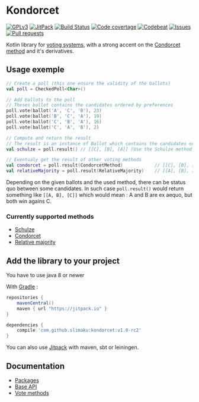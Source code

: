 # Kondorcet
[![GPLv3](https://img.shields.io/badge/license-LGPLv3-blue.svg)](https://raw.githubusercontent.com/slimaku/kondorcet/master/LICENSE)
[![JitPack](https://jitpack.io/v/slimaku/kondorcet.svg)](https://jitpack.io/#slimaku/kondorcet)
[![Build Status](https://travis-ci.org/slimaku/kondorcet.svg?branch=master)](https://travis-ci.org/slimaku/kondorcet)
[![Code covertage](https://codecov.io/gh/slimaku/kondorcet/branch/master/graph/badge.svg)](https://codecov.io/gh/slimaku/kondorcet)
[![Codebeat](https://codebeat.co/badges/421770ad-085c-480e-97eb-b46b30234a5e)](https://codebeat.co/projects/github-com-slimaku-kondorcet)
[![Issues](https://img.shields.io/github/issues/slimaku/kondorcet.svg)](https://github.com/slimaku/kondorcet/issues)
[![Pull requests](https://img.shields.io/github/issues-pr/slimaku/kondorcet.svg)](https://github.com/slimaku/kondorcet/pulls)

Kotlin library for [voting systems](https://en.wikipedia.org/wiki/Voting_system), with a strong accent on the [Condorcet method](https://en.wikipedia.org/wiki/Condorcet_method) and it's derivatives.

## Usage exemple
```kotlin
// Create a poll (this one ensure the validity of the ballots)
val poll = CheckedPoll<Char>()

// Add ballots to the poll
// Theses ballot contains the candidates ordered by preferences
poll.vote(ballot('A', 'C', 'B'), 23)
poll.vote(ballot('B', 'C', 'A'), 19)
poll.vote(ballot('C', 'B', 'A'), 16)
poll.vote(ballot('C', 'A', 'B'), 2)

// Compute and return the result
// The result is an instance of Ballot which contains the candidates ordered from the winners to the losers
val schulze = poll.result() // [[C], [B], [A]] (Use the Schulze method by default)

// Eventualy get the result of other voting methods
val condorcet = poll.result(CondorcetMethod)            // [[C], [B], [A]] (identical of the Schulze method in this case)
val relativeMajority = poll.result(RelativeMajority)    // [[A], [B], [C]]
```

Depending on the given ballots and the used method, there can be status quo between some candidates.
In such case `poll.result()` would return something like `[[A, B], [C]]` which would mean : A and B are ex aequo, but both win agains C.

### Currently supported methods
* [Schulze](https://en.wikipedia.org/wiki/Schulze_method)
* [Condorcet](https://en.wikipedia.org/wiki/Condorcet_method)
* [Relative majority](https://en.wikipedia.org/wiki/Plurality_(voting)#Majority_versus_plurality)

## Add the library to your project
You have to use java 8 or newer

With [Gradle](https://gradle.org) :
```gradle
repositories {
    mavenCentral()
    maven { url "https://jitpack.io" }
}

dependencies {
    compile 'com.github.slimaku:kondorcet:v1.0-rc2'
}
```

You can also use [Jitpack](https://jitpack.io/#slimaku/kraft) with maven, sbt or leiningen.

## Documentation
* [Packages](https://slimaku.github.io/kondorcet/doc/1.0/kondorcet/)
* [Base API](https://slimaku.github.io/kondorcet/doc/1.0/kondorcet/kondorcet/)
* [Vote methods](https://slimaku.github.io/kondorcet/doc/1.0/kondorcet/kondorcet.method/)

